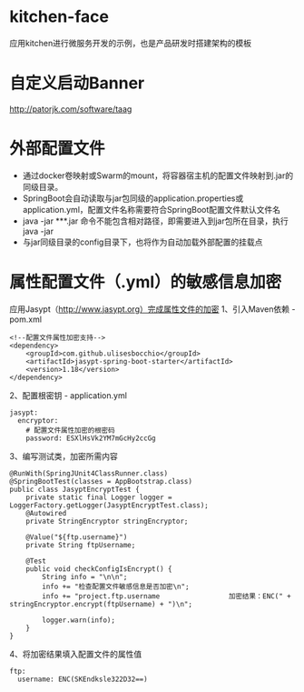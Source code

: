 # kitchen-face
应用kitchen进行微服务开发的示例，也是产品研发时搭建架构的模板

# 自定义启动Banner
http://patorjk.com/software/taag

# 外部配置文件
- 通过docker卷映射或Swarm的mount，将容器宿主机的配置文件映射到.jar的同级目录。
- SpringBoot会自动读取与jar包同级的application.properties或application.yml，配置文件名称需要符合SpringBoot配置文件默认文件名
- java -jar ***.jar 命令不能包含相对路径，即需要进入到jar包所在目录，执行java -jar
- 与jar同级目录的config目录下，也将作为自动加载外部配置的挂载点

# 属性配置文件（.yml）的敏感信息加密
应用Jasypt（http://www.jasypt.org）完成属性文件的加密
1、引入Maven依赖 - pom.xml
```
<!--配置文件属性加密支持-->
<dependency>
    <groupId>com.github.ulisesbocchio</groupId>
    <artifactId>jasypt-spring-boot-starter</artifactId>
    <version>1.18</version>
</dependency>
```
2、配置根密钥 - application.yml
```
jasypt:
  encryptor:
    # 配置文件属性加密的根密码
    password: ESXlHsVk2YM7mGcHy2ccGg
```
3、编写测试类，加密所需内容
```
@RunWith(SpringJUnit4ClassRunner.class)
@SpringBootTest(classes = AppBootstrap.class)
public class JasyptEncryptTest {
    private static final Logger logger = LoggerFactory.getLogger(JasyptEncryptTest.class);
    @Autowired
    private StringEncryptor stringEncryptor;

    @Value("${ftp.username}")
    private String ftpUsername;

    @Test
    public void checkConfigIsEncrypt() {
        String info = "\n\n";
        info += "检查配置文件敏感信息是否加密\n";
        info += "project.ftp.username                 加密结果：ENC(" + stringEncryptor.encrypt(ftpUsername) + ")\n";
        
        logger.warn(info);
    }
}
```
4、将加密结果填入配置文件的属性值
```
ftp:
  username: ENC(SKEndksle322D32==)
```
